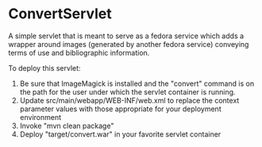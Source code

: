 # ConvertServlet

A simple servlet that is meant to serve as a fedora service which adds
a wrapper around images (generated by another fedora service) conveying
terms of use and bibliographic information.

To deploy this servlet:
1. Be sure that ImageMagick is installed and the "convert" command is on the path for the user under which the servlet container is running.
2. Update src/main/webapp/WEB-INF/web.xml to replace the context parameter values with those appropriate for your deployment environment
3. Invoke "mvn clean package"
4. Deploy "target/convert.war" in your favorite servlet container

